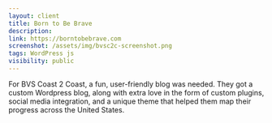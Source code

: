 ```yaml
---
layout: client
title: Born to Be Brave
description: 
link: https://borntobebrave.com
screenshot: /assets/img/bvsc2c-screenshot.png
tags: WordPress js
visibility: public
---
```


For BVS Coast 2 Coast, a fun, user-friendly blog was needed. They got a custom Wordpress blog, along with extra love in the form of custom plugins, social media integration, and a unique theme that helped them map their progress across the United States.

